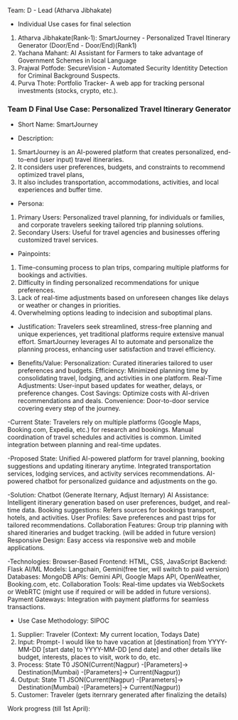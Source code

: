 Team: D - Lead (Atharva Jibhakate)

- Individual Use cases for final selection
  
1. Atharva Jibhakate(Rank-1): SmartJourney - Personalized Travel Itinerary Generator (Door/End - Door/End)(Rank1)
2. Yachana Mahant: AI Assistant for Farmers to take advantage of Government Schemes in local Language
3. Prajwal Potfode: SecureVision - Automated Security Identitity Detection for Criminal Background Suspects.
4. Purva Thote: Portfolio Tracker- A web app for tracking personal investments (stocks, crypto, etc.).

### Team D Final Use Case:  Personalized Travel Itinerary Generator

- Short Name: SmartJourney


- Description:
1. SmartJourney is an AI-powered platform that creates personalized, end-to-end (user input) travel itineraries.
2. It considers user preferences, budgets, and constraints to recommend optimized travel plans,
3. It also includes transportation, accommodations, activities, and local experiences and buffer time.


- Persona:
1. Primary Users: Personalized travel planning, for individuals or families, and corporate travelers seeking tailored trip planning solutions.
2. Secondary Users: Useful for travel agencies and businesses offering customized travel services.


- Painpoints:
1. Time-consuming process to plan trips, comparing multiple platforms for bookings and activities.
2. Difficulty in finding personalized recommendations for unique preferences.
3. Lack of real-time adjustments based on unforeseen changes like delays or weather or changes in priorities.
4. Overwhelming options leading to indecision and suboptimal plans.


- Justification:
Travelers seek streamlined, stress-free planning and unique experiences, yet traditional platforms require extensive manual effort. SmartJourney leverages AI to automate and personalize the planning process, enhancing user satisfaction and travel efficiency.


- Benefits/Value:
Personalization: Curated itineraries tailored to user preferences and budgets.
Efficiency: Minimized planning time by consolidating travel, lodging, and activities in one platform.
Real-Time Adjustments: User-input based updates for weather, delays, or preference changes.
Cost Savings: Optimize costs with AI-driven recommendations and deals.
Convenience: Door-to-door service covering every step of the journey.


-Current State:
Travelers rely on multiple platforms (Google Maps, Booking.com, Expedia, etc.) for research and bookings.
Manual coordination of travel schedules and activities is common.
Limited integration between planning and real-time updates.


-Proposed State:
Unified AI-powered platform for travel planning, booking suggestions and updating itinerary anytime.
Integrated transportation services, lodging services, and activity services recommendations.
AI-powered chatbot for personalized guidance and adjustments on the go.


-Solution: Chatbot (Generate Iternary, Adjust Iternary)
AI Assistance: Intelligent itinerary generation based on user preferences, budget, and real-time data.
Booking suggestions: Refers sources for bookings transport, hotels, and activities.
User Profiles: Save preferences and past trips for tailored recommendations.
Collaboration Features: Group trip planning with shared itineraries and budget tracking. (will be added in future version)
Responsive Design: Easy access via responsive web and mobile applications.


-Technologies:
Browser-Based Frontend: HTML, CSS, JavaScript
Backend: Flask
AI/ML Models: Langchain, Gemini(free tier, will switch to paid version)
Databases: MongoDB 
APIs: Gemini API, Google Maps API, OpenWeather, Booking.com, etc.
Collaboration Tools: Real-time updates via WebSockets or WebRTC (might use if required or will be added in future versions).
Payment Gateways: Integration with payment platforms for seamless transactions.


- Use Case Methodology: SIPOC
1. Supplier: Traveler  (Context: My current location, Todays Date)
2. Input: Prompt- I would like to have vacation at [destination] from YYYY-MM-DD [start date] to YYYY-MM-DD [end date] and other details like budget, interests, places to visit, work to do, etc.
3. Process: State T0 JSON(Current(Nagpur) -[Parameters]-> Destination(Mumbai) -[Parameters]-> Current(Nagpur))
4. Output:  State T1 JSON(Current(Nagpur) -[Parameters]-> Destination(Mumbai) -[Parameters]-> Current(Nagpur))
5. Customer: Traveler (gets iternrary generated after finalizing the details) 


Work progress (till 1st April):

